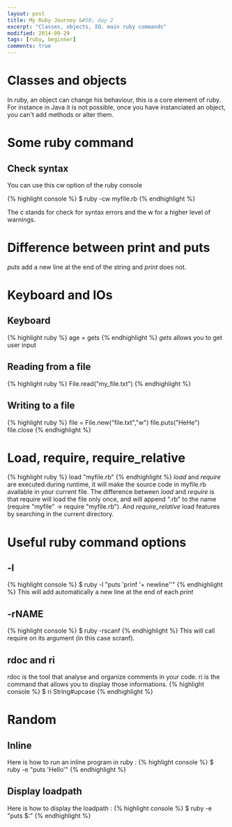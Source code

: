 ```yaml
---
layout: post
title: My Ruby Journey &#58; day 2
excerpt: "Classes, objects, IO, main ruby commands"
modified: 2014-09-29
tags: [ruby, beginner]
comments: true
---
```


# Classes and objects

In ruby, an object can change his behaviour, this is a core element of ruby. For instance in Java it is not possible, once you have instanciated an object, you can't add methods or alter them.

# Some ruby command
## Check syntax

You can use this cw option of the ruby console

{% highlight console %}
$ ruby -cw myfile.rb 
{% endhighlight %}

The c stands for check for syntax errors and the w for a higher level of warnings.

# Difference between print and puts

*puts* add a new line at the end of the string and *print* does not.

# Keyboard and IOs

## Keyboard
{% highlight ruby %}
age = gets
{% endhighlight %}
*gets* allows you to get user input
## Reading from a file
{% highlight ruby %}
File.read("my_file.txt")
{% endhighlight %}

## Writing to a file
{% highlight ruby %}
file = File.new("file.txt","w")
file.puts("HeHe")
file.close
{% endhighlight %}

# Load, require, require_relative
{% highlight ruby %}
load "myfile.rb"
{% endhighlight %}
*load* and *require* are executed during runtime, it will make the source code in myfile.rb available in your current file. The difference between *load* and *require* is that require will load the file only once, and will append ".rb" to the name (require "myfile" -> require "myfile.rb"). And *require_relative* load features by searching in the current directory.

# Useful ruby command options
## -l
{% highlight console %}
$ ruby -l "puts 'prinf '+ newline''"
{% endhighlight %}
This will add automatically a new line at the end of each *print*

## -rNAME
{% highlight console %}
$ ruby -rscanf
{% endhighlight %}
This will call require on its argument (in this case scranf).

## rdoc and ri
rdoc is the tool that analyse and organize comments in your code. ri is the command that allows you to display those informations.
{% highlight console %}
$ ri String#upcase 
{% endhighlight %}


# Random
## Inline
Here is how to run an inline program in ruby : 
{% highlight console %}
$ ruby -e "puts 'Hello'"
{% endhighlight %}

## Display loadpath
Here is how to display the loadpath :
{% highlight console %}
$ ruby -e "puts $:"
{% endhighlight %}
